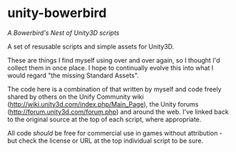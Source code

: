 unity-bowerbird
===============

*A Bowerbird's Nest of Unity3D scripts*

A set of resusable scripts and simple assets for Unity3D.

These are things I find myself using over and over again, so I thought I'd collect them in once place. I hope to continually evolve this into what I would regard "the missing Standard Assets".

The code here is a combination of that written by myself and code freely shared by others on the Unify Community wiki (http://wiki.unity3d.com/index.php/Main_Page), the Unity forums (http://forum.unity3d.com/forum.php) and around the web. I've linked back to the original source at the top of each script, where appropriate.

All code *should* be free for commercial use in games without attribution - but check the license or URL at the top individual script to be sure.
